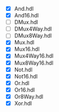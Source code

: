 - [x] And.hdl
- [x] And16.hdl
- [ ] DMux.hdl
- [ ] DMux4Way.hdl
- [ ] DMux8Way.hdl
- [x] Mux.hdl
- [x] Mux16.hdl
- [x] Mux4Way16.hdl
- [x] Mux8Way16.hdl
- [x] Not.hdl
- [x] Not16.hdl
- [x] Or.hdl
- [x] Or16.hdl
- [x] Or8Way.hdl
- [x] Xor.hdl
